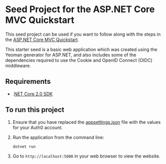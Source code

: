 # Seed Project for the ASP.NET Core MVC Quickstart

This seed project can be used if you want to follow along with the steps in the [ASP.NET Core MVC Quickstart](https://auth0.com/docs/quickstart/webapp/aspnet-core).

This starter seed is a basic web application which was created using the Yeoman generator for ASP.NET, and also includes some of the dependencies required to use the Cookie and OpenID Connect (OIDC) middleware.

## Requirements

* .[NET Core 2.0 SDK](https://www.microsoft.com/net/download/core)

## To run this project

1. Ensure that you have replaced the [appsettings.json](SampleMvcApp/appsettings.json) file with the values for your Auth0 account.

2. Run the application from the command line:

    ```bash
    dotnet run
    ```

3. Go to `http://localhost:5000` in your web browser to view the website.

